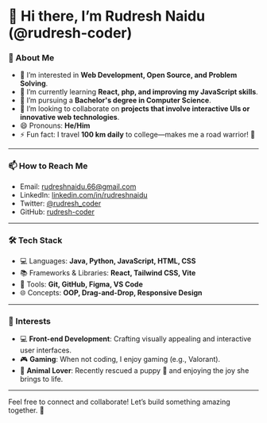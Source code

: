 # 👋 Hi there, I’m **Rudresh Naidu** (@rudresh-coder) 

### 🚀 About Me
- 👀 I’m interested in **Web Development, Open Source, and Problem Solving**.
- 🌱 I’m currently learning **React, php, and improving my JavaScript skills**.
- 💼 I’m pursuing a **Bachelor's degree in Computer Science**.
- 💞️ I’m looking to collaborate on **projects that involve interactive UIs or innovative web technologies**.
- 😄 Pronouns: **He/Him**
- ⚡ Fun fact: I travel **100 km daily** to college—makes me a road warrior! 🚗

---

### 📫 How to Reach Me
- Email: [rudreshnaidu.66@gmail.com](mailto:rudreshnaidu.66@gmail.com)  
- LinkedIn: [linkedin.com/in/rudreshnaidu](https://linkedin.com/in/rudreshnaidu)  
- Twitter: [@rudresh_coder](https://twitter.com/rudresh_coder)  
- GitHub: [rudresh-coder](https://github.com/rudresh-coder)  

---

### 🛠️ Tech Stack
- 💻 Languages: **Java, Python, JavaScript, HTML, CSS**
- 📚 Frameworks & Libraries: **React, Tailwind CSS, Vite**
- 🎨 Tools: **Git, GitHub, Figma, VS Code**
- 🌐 Concepts: **OOP, Drag-and-Drop, Responsive Design**

---

### 🌟 Interests
- 💻 **Front-end Development**: Crafting visually appealing and interactive user interfaces.
- 🎮 **Gaming**: When not coding, I enjoy gaming (e.g., Valorant).  
- 🐾 **Animal Lover**: Recently rescued a puppy 🐶 and enjoying the joy she brings to life.

---

Feel free to connect and collaborate! Let’s build something amazing together. 🚀
